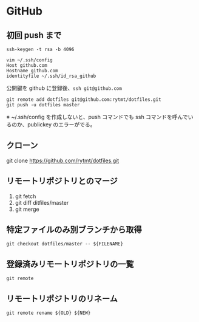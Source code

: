 # GitHub

## 初回 push まで

    ssh-keygen -t rsa -b 4096

    vim ~/.ssh/config
    Host github.com
    Hostname github.com
    identityfile ~/.ssh/id_rsa_github

公開鍵を github に登録後、`ssh git@github.com`

    git remote add dotfiles git@github.com:rytmt/dotfiles.git
    git push -u dotfiles master

※ ~/.ssh/config を作成しないと、push コマンドでも ssh コマンドを呼んでいるのか、publickey のエラーがでる。


## クローン
git clone https://github.com/rytmt/dotfiles.git


## リモートリポジトリとのマージ
1. git fetch
1. git diff ditfiles/master
1. git merge


## 特定ファイルのみ別ブランチから取得
    git checkout dotfiles/master -- ${FILENAME}


## 登録済みリモートリポジトリの一覧
    git remote


## リモートリポジトリのリネーム
    git remote rename ${OLD} ${NEW}



